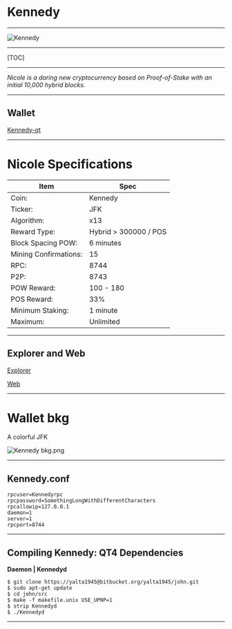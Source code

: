 


**Kennedy**
=========

----


![Kennedy](https://cdn.pbrd.co/images/GM9oezX.png)




-----


[TOC]


-----





*Nicole is a daring new cryptocurrency based on Proof-of-Stake with an initial 10,000 hybrid blocks.*


-----



Wallet 
-------------


[Kennedy-qt](https://bitbucket.org/yalta1945/kennedy-qt/downloads/Kennedy-qt.zip)

-----

Nicole Specifications
=======================



Item        |  Spec     |
 --------  |  --------  
Coin:         |  Kennedy    |  
Ticker:       |  JFK    | 
Algorithm:       |  x13    |
Reward Type:       |  Hybrid > 300000 / POS    | 
Block Spacing POW:       |  6 minutes    | 
Mining Confirmations:       |  15    | 
RPC:       |  8744    | 
P2P:       |  8743    |
POW Reward:       |  100 - 180    | 
POS Reward:       |  33%    | 
Minimum Staking:       |  1 minute    | 
Maximum:       |  Unlimited    |      |



------

Explorer and Web 
-------------

[Explorer](http://explorer.j-f-k.info:3001)

[Web](http://j-f-k.info)


------


Wallet bkg
==============



A colorful JFK



![Kennedy bkg.png](https://cdn.pbrd.co/images/GM9mcX8.png)


-----



Kennedy.conf
--------------------

    rpcuser=Kennedyrpc
    rpcpassword=SomethingLongWithDifferentCharacters
    rpcallowip=127.0.0.1
    daemon=1
    server=1
    rpcport=8744

-----


Compiling Kennedy: QT4 Dependencies
--------------------

**Daemon | Kennedyd**





    $ git clone https://yalta1945@bitbucket.org/yalta1945/john.git 
    $ sudo apt-get update
    $ cd john/src
    $ make -f makefile.unix USE_UPNP=1
    $ strip Kennedyd
    $ ./Kennedyd



----

